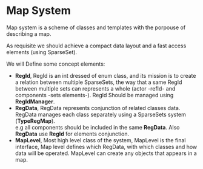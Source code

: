 # Map System

Map system is a scheme of classes and templates with the porpouse of describing a map.

As requisite we should achieve a compact data layout and a fast access elements (using SparseSet).

We will Define some concept elements:

* **RegId**, RegId is an int dressed of enum class, and its mission is to create a relation between multiple SparseSets, the way that a same RegId between multiple sets can represents a whole (actor -refId- and components -sets elements-). RegId Should be managed using **RegIdManager**.
* **RegData**, RegData represents conjunction of related classes data. RegData manages each class separately using a SparseSets system (**TypeRegMap**). \
  e.g all components should be included in the same **RegData**. Also **RegData** use **RegId** for elements conjunction.
* **MapLevel**, Most high level class of the system, MapLevel is the final interface, Map level defines which RegData, with which classes and how data will be operated. MapLevel can create any objects that appears in a map.
